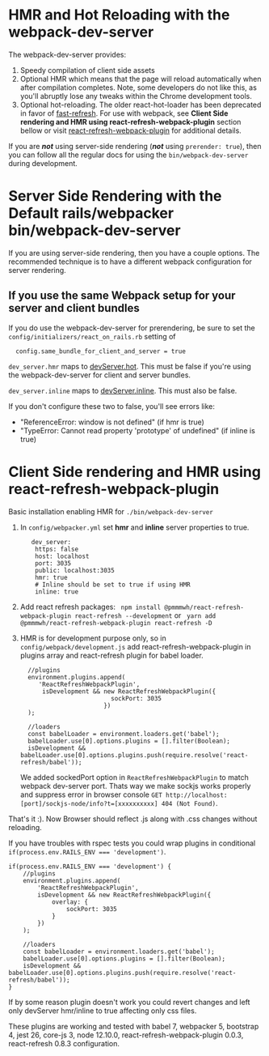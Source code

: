 # HMR and Hot Reloading with the webpack-dev-server

The webpack-dev-server provides:

1. Speedy compilation of client side assets
2. Optional HMR which means that the page will reload automatically when after
   compilation completes. Note, some developers do not like this, as you'll
   abruptly lose any tweaks within the Chrome development tools.
3. Optional hot-reloading. The older react-hot-loader has been deprecated in 
   favor of [fast-refresh](https://reactnative.dev/docs/fast-refresh).
   For use with webpack, see **Client Side rendering and HMR using react-refresh-webpack-plugin** section bellow or visit [react-refresh-webpack-plugin](https://github.com/pmmmwh/react-refresh-webpack-plugin) for additional details.

If you are ***not*** using server-side rendering (***not*** using `prerender: true`),
then you can follow all the regular docs for using the `bin/webpack-dev-server` 
during development.

# Server Side Rendering with the Default rails/webpacker bin/webpack-dev-server

If you are using server-side rendering, then you have a couple options. The
recommended technique is to have a different webpack configuration for server
rendering.  

## If you use the same Webpack setup for your server and client bundles 
If you do use the webpack-dev-server for prerendering, be sure to set the
`config/initializers/react_on_rails.rb` setting of 

```
  config.same_bundle_for_client_and_server = true
```

`dev_server.hmr` maps to [devServer.hot](https://webpack.js.org/configuration/dev-server/#devserverhot).
This must be false if you're using the webpack-dev-server for client and server bundles.
 
`dev_server.inline` maps to [devServer.inline](https://webpack.js.org/configuration/dev-server/#devserverinline).
This must also be false.

If you don't configure these two to false, you'll see errors like:

* "ReferenceError: window is not defined" (if hmr is true)
* "TypeError: Cannot read property 'prototype' of undefined" (if inline is true)

# Client Side rendering and HMR using react-refresh-webpack-plugin
Basic installation enabling HMR for `./bin/webpack-dev-server`

1. In `config/webpacker.yml` set **hmr** and **inline** server properties to true. 
    ```
       dev_server:
        https: false
        host: localhost
        port: 3035
        public: localhost:3035
        hmr: true
        # Inline should be set to true if using HMR
        inline: true
    ```

2. Add react refresh packages:
    ` npm install @pmmmwh/react-refresh-webpack-plugin react-refresh --development` or ` yarn add @pmmmwh/react-refresh-webpack-plugin react-refresh -D`

3. HMR is for development purpose only, so in `config/webpack/development.js` add react-refresh-webpack-plugin in plugins array and react-refresh plugin for babel loader.

    ```
      //plugins
      environment.plugins.append(
         'ReactRefreshWebpackPlugin',
          isDevelopment && new ReactRefreshWebpackPlugin({                                       
                             sockPort: 3035
                           })
      );
    
      //loaders
      const babelLoader = environment.loaders.get('babel');
      babelLoader.use[0].options.plugins = [].filter(Boolean);
      isDevelopment &&  babelLoader.use[0].options.plugins.push(require.resolve('react-refresh/babel'));
    
    ```
    We added sockedPort option in `ReactRefreshWebpackPlugin` to match webpack dev-server port. Thats way we make sockjs works properly and suppress error in browser console `GET http://localhost:[port]/sockjs-node/info?t=[xxxxxxxxxx] 404 (Not Found)`. 

That's it :).
Now Browser should reflect .js along with .css changes without reloading.

If you have troubles with rspec tests you could wrap plugins in conditional `if(process.env.RAILS_ENV === 'development')`. 
```
if(process.env.RAILS_ENV === 'development') {
    //plugins
    environment.plugins.append(
        'ReactRefreshWebpackPlugin',
        isDevelopment && new ReactRefreshWebpackPlugin({
            overlay: {
                sockPort: 3035
            }
        })
    );

    //loaders
    const babelLoader = environment.loaders.get('babel');
    babelLoader.use[0].options.plugins = [].filter(Boolean);
    isDevelopment &&  babelLoader.use[0].options.plugins.push(require.resolve('react-refresh/babel'));
}
```
If by some reason plugin doesn't work you could revert changes and left only devServer hmr/inline to true affecting only css files.

These plugins are working and tested with babel 7, webpacker 5, bootstrap 4, jest 26, core-js 3, node 12.10.0, react-refresh-webpack-plugin 0.0.3, react-refresh 0.8.3 configuration.
